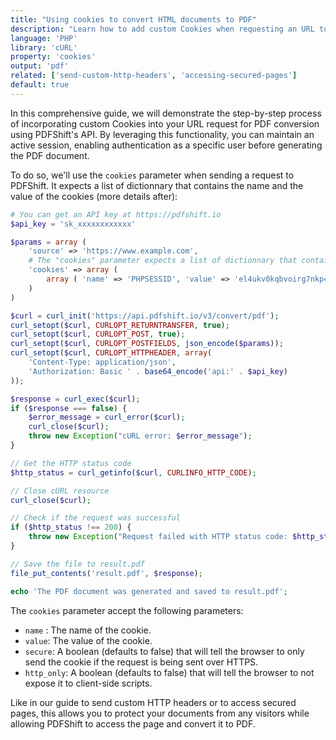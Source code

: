 ```yaml
---
title: "Using cookies to convert HTML documents to PDF"
description: "Learn how to add custom Cookies when requesting an URL to be converted in PDF with PDFShift's API. It allows you to pursue an active session for instance, that will authenticate the request as a specific user before converting the page to PDF. This guide explains you how using PHP and the cURL library."
language: 'PHP'
library: 'cURL'
property: 'cookies'
output: 'pdf'
related: ['send-custom-http-headers', 'accessing-secured-pages']
default: true
---
```


In this comprehensive guide, we will demonstrate the step-by-step process of incorporating custom Cookies into your URL request for PDF conversion using PDFShift's API. By leveraging this functionality, you can maintain an active session, enabling authentication as a specific user before generating the PDF document.

To do so, we'll use the `cookies` parameter when sending a request to PDFShift. It expects a list of dictionnary that contains the name and the value of the cookies (more details after):

```php
# You can get an API key at https://pdfshift.io
$api_key = 'sk_xxxxxxxxxxxx'

$params = array (
    'source' => 'https://www.example.com',
    # The "cookies" parameter expects a list of dictionnary that contains the name and the value of the cookies
    'cookies' => array (
        array ( 'name' => 'PHPSESSID', 'value' => 'el4ukv0kqbvoirg7nkp4dncpk3' )
    )
)

$curl = curl_init('https://api.pdfshift.io/v3/convert/pdf');
curl_setopt($curl, CURLOPT_RETURNTRANSFER, true);
curl_setopt($curl, CURLOPT_POST, true);
curl_setopt($curl, CURLOPT_POSTFIELDS, json_encode($params));
curl_setopt($curl, CURLOPT_HTTPHEADER, array(
    'Content-Type: application/json',
    'Authorization: Basic ' . base64_encode('api:' . $api_key)
));

$response = curl_exec($curl);
if ($response === false) {
    $error_message = curl_error($curl);
    curl_close($curl);
    throw new Exception("cURL error: $error_message");
}

// Get the HTTP status code
$http_status = curl_getinfo($curl, CURLINFO_HTTP_CODE);

// Close cURL resource
curl_close($curl);

// Check if the request was successful
if ($http_status !== 200) {
    throw new Exception("Request failed with HTTP status code: $http_status");
}

// Save the file to result.pdf
file_put_contents('result.pdf', $response);

echo 'The PDF document was generated and saved to result.pdf';
```

The `cookies` parameter accept the following parameters:

 * `name` : The name of the cookie.
 * `value`: The value of the cookie.
 * `secure`: A boolean (defaults to false) that will tell the browser to only send the cookie if the request is being sent over HTTPS.
 * `http_only`: A boolean (defaults to false) that will tell the browser to not expose it to client-side scripts.

Like in our guide to send custom HTTP headers or to access secured pages, this allows you to protect your documents from any visitors while allowing PDFShift to access the page and convert it to PDF.
